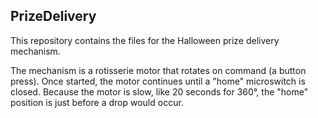 ## PrizeDelivery
This repository contains the files for the Halloween prize delivery mechanism.

The mechanism is a rotisserie motor that rotates on command (a button press).
Once started, the motor continues until a "home" microswitch is closed.
Because the motor is slow, like 20 seconds for 360°, the "home" position is 
just before a drop would occur.
